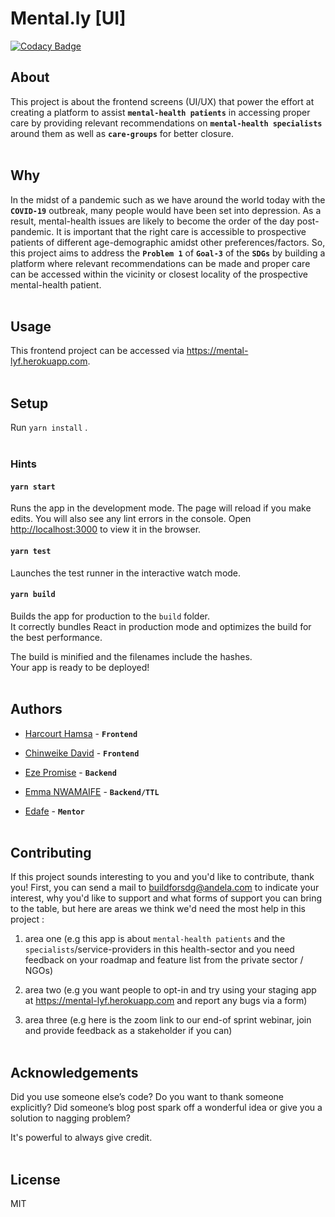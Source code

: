 # Mental.ly [UI]

[![Codacy Badge](https://api.codacy.com/project/badge/Grade/41ee9c67027c4a358171d96475c8eee1)](https://app.codacy.com/gh/BuildForSDG/Team-087-Frontend?utm_source=github.com&utm_medium=referral&utm_content=BuildForSDG/Team-087-Frontend&utm_campaign=Badge_Grade_Settings)

## About

<!-- What is this project about. Ok to enrich here or the section above it with an image.

Once this repo has been setup on Codacy by the TTL, replace the above badge with the actual one from the Codacy dashboard, and add the code coverage badge as well. This is mandatory -->

This project is about the frontend screens (UI/UX) that power the effort at creating a platform to assist **`mental-health patients`** in accessing proper care by providing relevant recommendations on **`mental-health specialists`** around them as well as **`care-groups`** for better closure.
<br><br>

## Why

<!-- Talk about what problem this solves, what SDG(s) and SGD targets it addresses and why these are important -->

In the midst of a pandemic such as we have around the world today with the **`COVID-19`** outbreak, many people would have been set into depression. As a result, mental-health issues are likely to become the order of the day post-pandemic. It is important that the right care is accessible to prospective patients of different age-demographic amidst other preferences/factors. So, this project aims to address the **`Problem 1`** of **`Goal-3`** of the **`SDGs`** by building a platform where relevant recommendations can be made and proper care can be accessed within the vicinity or closest locality of the prospective mental-health patient.
<br><br>

## Usage

<!-- How would someone use what you have built, include URLs to the deployed app, service e.t.c when you have it setup -->

This frontend project can be accessed via <https://mental-lyf.herokuapp.com>.
<br><br>

## Setup

Run `yarn install` .<br><br>

### Hints

#### `yarn start`

Runs the app in the development mode. The page will reload if you make edits. You will also see any lint errors in the console. Open [http://localhost:3000](http://localhost:3000) to view it in the browser.

#### `yarn test`

Launches the test runner in the interactive watch mode.<br />

#### `yarn build`

Builds the app for production to the `build` folder.<br />
It correctly bundles React in production mode and optimizes the build for the best performance.

The build is minified and the filenames include the hashes.<br />
Your app is ready to be deployed!
<br><br>

## Authors

<!-- List the team behind this project. Their names linked to their Github, LinkedIn, or Twitter accounts should siffice. Ok to signify the role they play in the project, including the TTL and mentor -->

<!-- ### Team-087 Members -->

-   [Harcourt Hamsa](https://github.com/harcourthamsa) - **`Frontend`**

-   [Chinweike David](https://github.com/daveOnactive) - **`Frontend`**

-   [Eze Promise](https://github.com/Code-panther) - **`Backend`**

-   [Emma NWAMAIFE](https://github.com/highman95) - **`Backend/TTL`**

-   [Edafe](https://github.com/JohnMadakin) - **`Mentor`**
    <br><br>

## Contributing

If this project sounds interesting to you and you'd like to contribute, thank you!
First, you can send a mail to <buildforsdg@andela.com> to indicate your interest, why you'd like to support and what forms of support you can bring to the table, but here are areas we think we'd need the most help in this project :

1.  area one (e.g this app is about `mental-health patients` and the `specialists`/service-providers in this health-sector and you need feedback on your roadmap and feature list from the private sector / NGOs)

2.  area two (e.g you want people to opt-in and try using your staging app at <https://mental-lyf.herokuapp.com> and report any bugs via a form)

3.  area three (e.g here is the zoom link to our end-of sprint webinar, join and provide feedback as a stakeholder if you can)
    <br><br>

## Acknowledgements

Did you use someone else’s code?
Do you want to thank someone explicitly?
Did someone’s blog post spark off a wonderful idea or give you a solution to nagging problem?

It's powerful to always give credit.
<br><br>

## License

MIT
